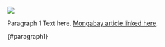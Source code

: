 <a href="https://www.juncture-digital.org"><img src="https://juncture-digital.github.io/juncture/static/images/ve-button.png"></a>

<param ve-config
 title="Breadfruit: TITLE"
 source-image="https://upload.wikimedia.org/wikipedia/commons/9/93/Breadfruit_1.jpg"
 banner="https://upload.wikimedia.org/wikipedia/commons/7/7d/Breadfruit_artocarpus_altilis_%283591096448%29.jpg"
 author="Elaine Savory"
 layout="vertical">

 Paragraph 1 Text here. [Mongabay article linked here](https://news.mongabay.com/2023/07/breadfruit-a-starchy-delicious-climate-and-biodiversity-solution/).
 <param ve-map center="-17.383881, 177.113873" zoom=4>
 {#paragraph1}
